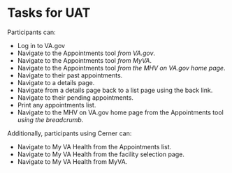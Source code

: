 # Tasks for UAT

Participants can:
- Log in to VA.gov
- Navigate to the Appointments tool _from VA.gov_.
- Navigate to the Appointments tool _from MyVA_.
- Navigate to the Appointments tool _from the MHV on VA.gov home page_.
- Navigate to their past appointments.
- Navigate to a details page.
- Navigate from a details page back to a list page using the back link.
- Navigate to their pending appointments.
- Print any appointments list.
- Navigate to the MHV on VA.gov home page from the Appointments tool _using the breadcrumb_.

Additionally, participants using Cerner can:
- Navigate to My VA Health from the Appointments list.
- Navigate to My VA Health from the facility selection page.
- Navigate to My VA Health from MyVA.

